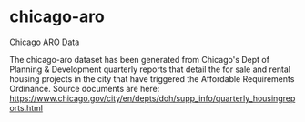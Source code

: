 # chicago-aro
Chicago ARO Data

The chicago-aro dataset has been generated from Chicago's Dept of Planning & Development quarterly reports that detail the for sale and rental housing projects in the city that have triggered the Affordable Requirements Ordinance. Source documents are here: https://www.chicago.gov/city/en/depts/doh/supp_info/quarterly_housingreports.html
